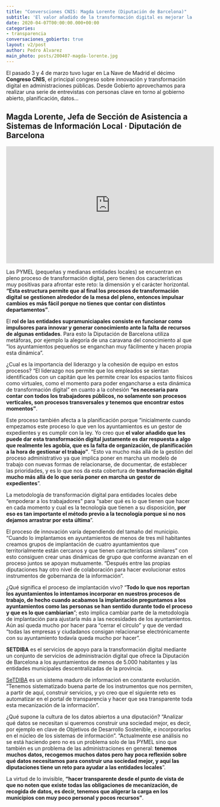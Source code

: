 ```yaml
---
title: "Conversciones CNIS: Magda Lorente (Diputación de Barcelona)"
subtitle: 'El valor añadido de la transformación digital es mejorar la organización y planificación en la gestión'
date: 2020-04-07T00:00:00.000+00:00
categories:
- transparencia
conversaciones_gobierto: true
layout: v2/post
author: Pedro Álvarez
main_photo: posts/200407-magda-lorente.jpg
---
```


El pasado 3 y 4 de marzo tuvo lugar en La Nave de Madrid el décimo **Congreso CNIS**, el principal congreso sobre innovación y transformación digital en administraciones públicas. Desde Gobierto aprovechamos para realizar una serie de entrevistas con personas clave en torno al gobierno abierto, planificación, datos...

## Magda Lorente, Jefa de Sección de Asistencia a Sistemas de Información Local · Diputación de Barcelona

<div class="video_wrapper bigger">
<iframe width="560" height="315" src="https://www.youtube.com/embed/LhxxBhk322I" frameborder="0" allow="accelerometer; autoplay; encrypted-media; gyroscope; picture-in-picture" allowfullscreen></iframe>
</div>

Las PYMEL (pequeñas y medianas entidades locales) se encuentran en pleno proceso de transformación digital, pero tienen dos características muy positivas para afrontar este reto: la dimensión y el carácter horizontal. **“Esta estructura permite que al final los procesos de transformación digital se gestionen alrededor de la mesa del pleno, entonces impulsar cambios es más fácil porque no tienes que contar con distintos departamentos”**.

El **rol de las entidades supramuniciapales consiste en funcionar como impulsores para innovar y generar conocimiento ante la falta de recursos de algunas entidades**. Para esto la Diputación de Barcelona utiliza metáforas, por ejemplo la alegoría de una caravana del conocimiento al que “los ayuntamientos pequeños se enganchan muy fácilmente y hacen propia esta dinámica”. 

¿Cual es la importancia del liderazgo y la cohesión de equipo en estos procesos? “El liderazgo nos permite que los empleados se sientan identificados con un capitán que les permite crear los espacios tanto físicos como virtuales, como el momento para poder engancharse a esta dinámica de transformación digital” en cuanto a la cohesión **“es necesaria para contar con todos los trabajadores públicos, no solamente son procesos verticales, son procesos transversales y tenemos que encontrar estos momentos”**. 

Este proceso también afecta a la planificación porque “inicialmente cuando empezamos este proceso lo que ven los ayuntamientos es un gestor de expedientes y es cumplir con la ley. Yo creo que **el valor añadido que les puede dar esta transformación digital justamente es dar respuesta a algo que realmente les agobia, que es la falta de organización, de planificación a la hora de gestionar el trabajo”**. “Esto va mucho más allá de la gestión del proceso administrativo ya que implica poner en marcha un modelo de trabajo con nuevas formas de relacionarse, de documentar, de establecer las prioridades, y es lo que nos da esta cobertura de **transformación digital mucho más allá de lo que sería poner en marcha un gestor de expedientes**”.

La metodología de transformación digital para entidades locales debe  “empoderar a los trabajadores” para “saber qué es lo que tienen que hacer en cada momento y cual es la tecnología que tienen a su disposición, **por eso es tan importante el método previo a la tecnología porque si no nos dejamos arrastrar por esta última**”.

El proceso de innovación varía dependiendo del tamaño del municipio. “Cuando lo implantamos en ayuntamientos de menos de tres mil habitantes creamos grupos de implantación de cuatro ayuntamientos que territorialmente están cercanos y que tienen características similares” con esto consiguen crear unas dinámicas de grupo que conforme avanzan en el proceso juntos se apoyan mutuamente. “Después entre las propias diputaciones hay otro nivel de colaboración para hacer evolucionar estos instrumentos de gobernanza de la información”. 

¿Qué significa el proceso de implantación vivo? “**Todo lo que nos reportan los ayuntamientos lo intentamos incorporar en nuestros procesos de trabajo, de hecho cuando acabamos la implantación preguntamos a los ayuntamientos como las personas se han sentido durante todo el proceso y que es lo que cambiarían**”; esto implica cambiar parte de la metodología de implantación para ajustarla más a las necesidades de los ayuntamientos. Aún así queda mucho por hacer para “cerrar el círculo” y que de verdad “todas las empresas y ciudadanos consigan relacionarse electrónicamente con su ayuntamiento todavía queda mucho por hacer”.

<div class="notice">
<strong>SETDIBA</strong> es el servicios de apoyo para la transformación digital mediante un conjunto de servicios de administración digital que ofrece la Diputación de Barcelona a los ayuntamientos de menos de 5.000 habitantes y las entidades municipales descentralizadas de la provincia.
</div>

[SeTDIBA](http://setdiba.diba.cat/) es un sistema maduro de informacioń en constante evolución. “Tenemos sistematizado buena parte de los instrumentos que nos permiten, a partir de aquí, construir servicios, y yo creo que el siguiente reto es automatizar en el portal de transparencia y hacer que sea transparente toda esta mecanización de la información”.

¿Qué supone la cultura de los datos abiertos a una diputación? “Analizar qué datos se necesitan si queremos construir una sociedad mejor, es decir, por ejemplo en clave de Objetivos de Desarrollo Sostenible, e incorporarlos en el núcleo de los sistemas de información”. “Actualmente ese análisis no se está haciendo pero no es un problema solo de las PYMEL sino que también es un problema de las administraciones en general: **tenemos muchos datos, recogemos muchos datos pero hay poca reflexión sobre qué datos necesitamos para construir una sociedad mejor, y aquí las diputaciones tiene un reto para ayudar a las entidades locales**”.

La virtud de lo invisible, **“hacer transparente desde el punto de vista de que no noten que existe todas las obligaciones de mecanización, de recogida de datos, es decir, tenemos que aligerar la carga en los municipios con muy poco personal y pocos recursos”**.

